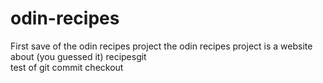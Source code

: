 # odin-recipes
First save of the odin recipes project
the odin recipes project is a website about (you guessed it) recipesgit  
test of git commit checkout 